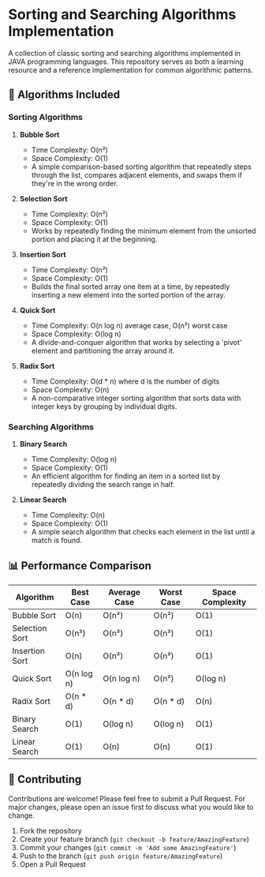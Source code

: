 # Sorting and Searching Algorithms Implementation

A collection of classic sorting and searching algorithms implemented in JAVA programming languages. This repository serves as both a learning resource and a reference implementation for common algorithmic patterns.

## 🚀 Algorithms Included

### Sorting Algorithms

1. **Bubble Sort**
   - Time Complexity: O(n²)
   - Space Complexity: O(1)
   - A simple comparison-based sorting algorithm that repeatedly steps through the list, compares adjacent elements, and swaps them if they're in the wrong order.

2. **Selection Sort**
   - Time Complexity: O(n²)
   - Space Complexity: O(1)
   - Works by repeatedly finding the minimum element from the unsorted portion and placing it at the beginning.

3. **Insertion Sort**
   - Time Complexity: O(n²)
   - Space Complexity: O(1)
   - Builds the final sorted array one item at a time, by repeatedly inserting a new element into the sorted portion of the array.

4. **Quick Sort**
   - Time Complexity: O(n log n) average case, O(n²) worst case
   - Space Complexity: O(log n)
   - A divide-and-conquer algorithm that works by selecting a 'pivot' element and partitioning the array around it.

5. **Radix Sort**
   - Time Complexity: O(d * n) where d is the number of digits
   - Space Complexity: O(n)
   - A non-comparative integer sorting algorithm that sorts data with integer keys by grouping by individual digits.

### Searching Algorithms

1. **Binary Search**
   - Time Complexity: O(log n)
   - Space Complexity: O(1)
   - An efficient algorithm for finding an item in a sorted list by repeatedly dividing the search range in half.

2. **Linear Search**
   - Time Complexity: O(n)
   - Space Complexity: O(1)
   - A simple search algorithm that checks each element in the list until a match is found.

## 📊 Performance Comparison

| Algorithm       | Best Case  | Average Case | Worst Case | Space Complexity |
|----------------|------------|--------------|------------|------------------|
| Bubble Sort    | O(n)       | O(n²)        | O(n²)      | O(1)            |
| Selection Sort | O(n²)      | O(n²)        | O(n²)      | O(1)            |
| Insertion Sort | O(n)       | O(n²)        | O(n²)      | O(1)            |
| Quick Sort     | O(n log n) | O(n log n)   | O(n²)      | O(log n)        |
| Radix Sort     | O(n * d)   | O(n * d)     | O(n * d)   | O(n)            |
| Binary Search  | O(1)       | O(log n)     | O(log n)   | O(1)            |
| Linear Search  | O(1)       | O(n)         | O(n)       | O(1)            |

## 🤝 Contributing

Contributions are welcome! Please feel free to submit a Pull Request. For major changes, please open an issue first to discuss what you would like to change.

1. Fork the repository
2. Create your feature branch (`git checkout -b feature/AmazingFeature`)
3. Commit your changes (`git commit -m 'Add some AmazingFeature'`)
4. Push to the branch (`git push origin feature/AmazingFeature`)
5. Open a Pull Request
